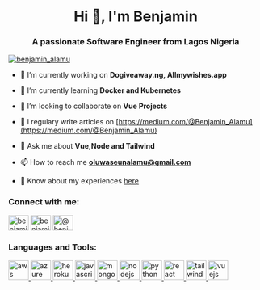 <h1 align="center">Hi 👋, I'm Benjamin</h1>
<h3 align="center">A passionate Software Engineer from Lagos Nigeria</h3>

<p align="left"> <a href="https://twitter.com/benjamin_alamu" target="blank"><img src="https://img.shields.io/twitter/follow/benjamin_alamu?logo=twitter&style=for-the-badge" alt="benjamin_alamu" /></a> </p>

- 🔭 I’m currently working on **Dogiveaway.ng, Allmywishes.app**

- 🌱 I’m currently learning **Docker and Kubernetes**

- 👯 I’m looking to collaborate on **Vue Projects**

- 📝 I regulary write articles on [https://medium.com/@Benjamin_Alamu](https://medium.com/@Benjamin_Alamu)

- 💬 Ask me about **Vue,Node and Tailwind**

- 📫 How to reach me **oluwaseunalamu@gmail.com**

- 📄 Know about my experiences [here](http://bit.ly/BenjaminAlamu)

<h3 align="left">Connect with me:</h3>
<p align="left">
<a href="https://twitter.com/benjamin_alamu" target="blank"><img align="center" src="https://cdn.jsdelivr.net/npm/simple-icons@3.0.1/icons/twitter.svg" alt="benjamin_alamu" height="30" width="40" /></a>
<a href="https://instagram.com/benjamin_alamu" target="blank"><img align="center" src="https://cdn.jsdelivr.net/npm/simple-icons@3.0.1/icons/instagram.svg" alt="benjamin_alamu" height="30" width="40" /></a>
<a href="https://medium.com/@benjamin_alamu" target="blank"><img align="center" src="https://cdn.jsdelivr.net/npm/simple-icons@3.0.1/icons/medium.svg" alt="@benjamin_alamu" height="30" width="40" /></a>
</p>

<h3 align="left">Languages and Tools:</h3>
<p align="left"> <a href="https://aws.amazon.com" target="_blank"> <img src="https://devicons.github.io/devicon/devicon.git/icons/amazonwebservices/amazonwebservices-original-wordmark.svg" alt="aws" width="40" height="40"/> </a> <a href="https://azure.microsoft.com/en-in/" target="_blank"> <img src="https://www.vectorlogo.zone/logos/microsoft_azure/microsoft_azure-icon.svg" alt="azure" width="40" height="40"/> </a> <a href="https://heroku.com" target="_blank"> <img src="https://www.vectorlogo.zone/logos/heroku/heroku-icon.svg" alt="heroku" width="40" height="40"/> </a> <a href="https://developer.mozilla.org/en-US/docs/Web/JavaScript" target="_blank"> <img src="https://devicons.github.io/devicon/devicon.git/icons/javascript/javascript-original.svg" alt="javascript" width="40" height="40"/> </a> <a href="https://www.mongodb.com/" target="_blank"> <img src="https://devicons.github.io/devicon/devicon.git/icons/mongodb/mongodb-original-wordmark.svg" alt="mongodb" width="40" height="40"/> </a> <a href="https://nodejs.org" target="_blank"> <img src="https://devicons.github.io/devicon/devicon.git/icons/nodejs/nodejs-original-wordmark.svg" alt="nodejs" width="40" height="40"/> </a> <a href="https://www.python.org" target="_blank"> <img src="https://devicons.github.io/devicon/devicon.git/icons/python/python-original.svg" alt="python" width="40" height="40"/> </a> <a href="https://reactjs.org/" target="_blank"> <img src="https://devicons.github.io/devicon/devicon.git/icons/react/react-original-wordmark.svg" alt="react" width="40" height="40"/> </a> <a href="https://tailwindcss.com/" target="_blank"> <img src="https://www.vectorlogo.zone/logos/tailwindcss/tailwindcss-icon.svg" alt="tailwind" width="40" height="40"/> </a> <a href="https://vuejs.org/" target="_blank"> <img src="https://devicons.github.io/devicon/devicon.git/icons/vuejs/vuejs-original-wordmark.svg" alt="vuejs" width="40" height="40"/> </a> </p>
